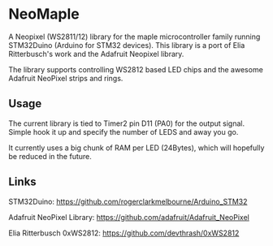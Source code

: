 NeoMaple
========
A Neopixel (WS2811/12) library for the maple microcontroller family running STM32Duino (Arduino for STM32 devices). This library is a port of Elia Ritterbusch's work and the Adafruit Neopixel library.

The library supports controlling WS2812 based LED chips and the awesome Adafruit NeoPixel strips and rings.

Usage
-----

The current library is tied to Timer2 pin D11 (PA0) for the output signal. Simple hook it up and specify the number of LEDS and away you go.

It currently uses a big chunk of RAM per LED (24Bytes), which will hopefully be reduced in the future.






Links
-----
STM32Duino: https://github.com/rogerclarkmelbourne/Arduino_STM32

Adafruit NeoPixel Library: https://github.com/adafruit/Adafruit_NeoPixel

Elia Ritterbusch 0xWS2812: https://github.com/devthrash/0xWS2812
